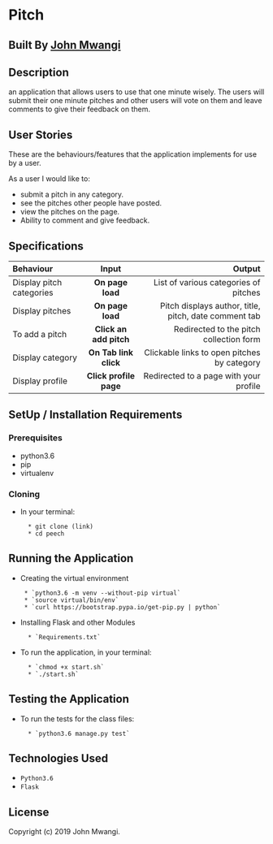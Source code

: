  # Pitch

## Built By [John Mwangi](link)

## Description
an application that allows users to use that one minute wisely. The users will submit their one minute pitches and other users will vote on them and leave comments to give their feedback on them.


## User Stories
These are the behaviours/features that the application implements for use by a user.

As a user I would like to:

* submit a pitch in any category.
* see the pitches other people have posted.
* view the pitches on the page.
* Ability to comment and give feedback.

## Specifications
| Behaviour | Input | Output |
| :---------------- | :---------------: | ------------------: |
| Display pitch categories | **On page load** | List of various categories of pitches |
| Display pitches | **On page load** | Pitch displays author, title, pitch, date comment tab |
| To add a pitch  | **Click an add pitch** | Redirected to the pitch collection form|
| Display category | **On Tab link click** | Clickable links to open pitches by category |
| Display profile | **Click profile page** | Redirected to a page with your profile |




## SetUp / Installation Requirements
### Prerequisites

* python3.6
* pip
* virtualenv

### Cloning
* In your terminal:

        * git clone (link)
        * cd peech

## Running the Application
* Creating the virtual environment

       * `python3.6 -m venv --without-pip virtual`
       * `source virtual/bin/env`
       * `curl https://bootstrap.pypa.io/get-pip.py | python`

* Installing Flask and other Modules

        * `Requirements.txt`

* To run the application, in your terminal:

        * `chmod +x start.sh`
        * `./start.sh`

## Testing the Application
* To run the tests for the class files:

        * `python3.6 manage.py test`

## Technologies Used
* `Python3.6`
* `Flask`

## License

Copyright (c) 2019 John Mwangi.

